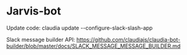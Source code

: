 # Jarvis-bot

Update code:
claudia update --configure-slack-slash-app

Slack message builder API:
https://github.com/claudiajs/claudia-bot-builder/blob/master/docs/SLACK_MESSAGE_MESSAGE_BUILDER.md
